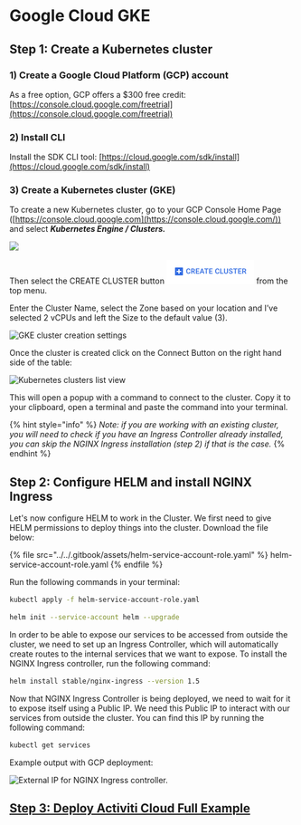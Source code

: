 # Google Cloud GKE

## Step 1: Create a Kubernetes cluster

### 1) Create a Google Cloud Platform (GCP) account

As a free option, GCP offers a $300 free credit: [https://console.cloud.google.com/freetrial](https://console.cloud.google.com/freetrial)

### 2) Install CLI

Install the SDK CLI tool: [https://cloud.google.com/sdk/install](https://cloud.google.com/sdk/install)

### 3) Create a Kubernetes cluster (GKE)

To create a new Kubernetes cluster, go to your GCP Console Home Page ([https://console.cloud.google.com](https://console.cloud.google.com/)) and select _**Kubernetes Engine / Clusters.**_

![](../../.gitbook/assets/gcp-console.png)

Then select the CREATE CLUSTER button ![](<../../assets/create-GKE-cluster-button (1).png>) from the top menu.

Enter the Cluster Name, select the Zone based on your location and I’ve selected 2 vCPUs and left the Size to the default value (3).

![GKE cluster creation settings](../../.gitbook/assets/create-cluster-parameters.png)

Once the cluster is created click on the Connect Button on the right hand side of the table:

![Kubernetes clusters list view](../../.gitbook/assets/cluster-connect.png)

This will open a popup with a command to connect to the cluster. Copy it to your clipboard, open a terminal and paste the command into your terminal.

{% hint style="info" %}
_Note: if you are working with an existing cluster, you will need to check if you have an Ingress Controller already installed, you can skip the NGINX Ingress installation (step 2) if that is the case._
{% endhint %}

## **Step 2: Configure HELM and install NGINX Ingress**

Let's now configure HELM to work in the Cluster. We first need to give HELM permissions to deploy things into the cluster. Download the file below:

{% file src="../../.gitbook/assets/helm-service-account-role.yaml" %}
helm-service-account-role.yaml
{% endfile %}

Run the following commands in your terminal:

```bash
kubectl apply -f helm-service-account-role.yaml
```

```bash
helm init --service-account helm --upgrade
```

In order to be able to expose our services to be accessed from outside the cluster, we need to set up an Ingress Controller, which will automatically create routes to the internal services that we want to expose. To install the NGINX Ingress controller, run the following command:

```bash
helm install stable/nginx-ingress --version 1.5
```

Now that NGINX Ingress Controller is being deployed, we need to wait for it to expose itself using a Public IP. We need this Public IP to interact with our services from outside the cluster. You can find this IP by running the following command:

```bash
kubectl get services
```

Example output with GCP deployment:

![External IP for NGINX Ingress controller.](../../.gitbook/assets/kubectl-get-services-external-ip.png)

## [Step 3: Deploy Activiti Cloud Full Example](./#step-3-deploy-activiti-cloud-full-example)
